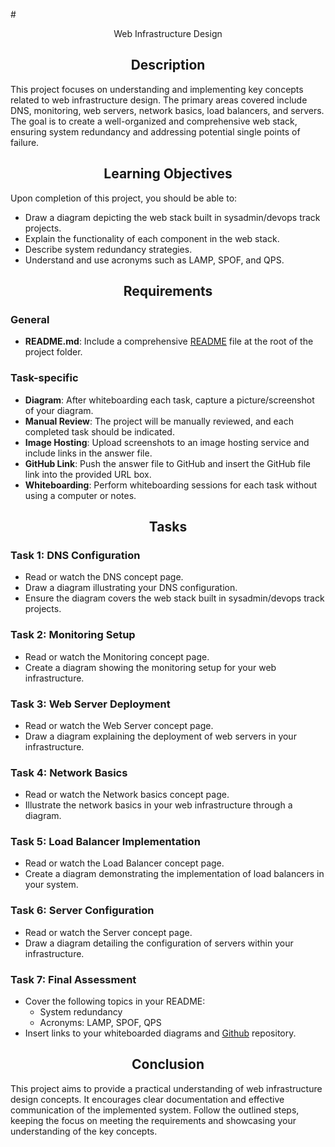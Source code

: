 #<center> Web Infrastructure Design </center>


## <center> Description </center>

This project focuses on understanding and implementing key concepts related to web infrastructure design. The primary areas covered include DNS, monitoring, web servers, network basics, load balancers, and servers. The goal is to create a well-organized and comprehensive web stack, ensuring system redundancy and addressing potential single points of failure.

## <center> Learning Objectives </center>


Upon completion of this project, you should be able to:

-   Draw a diagram depicting the web stack built in sysadmin/devops track projects.
-   Explain the functionality of each component in the web stack.
-   Describe system redundancy strategies.
-   Understand and use acronyms such as LAMP, SPOF, and QPS.

## <center> Requirements </center>


### General

-   **README.md**: Include a comprehensive [README](https://github.com/WambuaJoe/alx-system_engineering-devops/blob/master/0x09-web_infrastructure_design/README.md) file at the root of the project folder.

### Task-specific

-   **Diagram**: After whiteboarding each task, capture a picture/screenshot of your diagram.
-   **Manual Review**: The project will be manually reviewed, and each completed task should be indicated.
-   **Image Hosting**: Upload screenshots to an image hosting service and include links in the answer file.
-   **GitHub Link**: Push the answer file to GitHub and insert the GitHub file link into the provided URL box.
-   **Whiteboarding**: Perform whiteboarding sessions for each task without using a computer or notes.

## <center> Tasks </center>

### Task 1: DNS Configuration

-   Read or watch the DNS concept page.
-   Draw a diagram illustrating your DNS configuration.
-   Ensure the diagram covers the web stack built in sysadmin/devops track projects.

### Task 2: Monitoring Setup

-   Read or watch the Monitoring concept page.
-   Create a diagram showing the monitoring setup for your web infrastructure.

### Task 3: Web Server Deployment

-   Read or watch the Web Server concept page.
-   Draw a diagram explaining the deployment of web servers in your infrastructure.

### Task 4: Network Basics

-   Read or watch the Network basics concept page.
-   Illustrate the network basics in your web infrastructure through a diagram.

### Task 5: Load Balancer Implementation

-   Read or watch the Load Balancer concept page.
-   Create a diagram demonstrating the implementation of load balancers in your system.

### Task 6: Server Configuration

-   Read or watch the Server concept page.
-   Draw a diagram detailing the configuration of servers within your infrastructure.

### Task 7: Final Assessment

-   Cover the following topics in your README:
    -   System redundancy
    -   Acronyms: LAMP, SPOF, QPS
-   Insert links to your whiteboarded diagrams and [Github](https://github.com/WambuaJoe/alx-system_engineering-devops/tree/master/0x09-web_infrastructure_design) repository.

## <center> Conclusion </center>


This project aims to provide a practical understanding of web infrastructure design concepts. It encourages clear documentation and effective communication of the implemented system. Follow the outlined steps, keeping the focus on meeting the requirements and showcasing your understanding of the key concepts.

